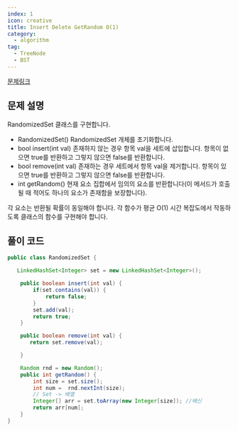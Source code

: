 ```yaml
---
index: 1
icon: creative
title: Insert Delete GetRandom O(1)
category:
  - algorithm
tag:
  - TreeNode
  - BST
---
```


[문제링크](https://leetcode.com/problems/balance-a-binary-search-tree/)

## 문제 설명

RandomizedSet 클래스를 구현합니다.

- RandomizedSet() RandomizedSet 개체를 초기화합니다.
- bool insert(int val) 존재하지 않는 경우 항목 val을 세트에 삽입합니다. 항목이 없으면 true를 반환하고 그렇지 않으면 false를 반환합니다.
- bool remove(int val) 존재하는 경우 세트에서 항목 val을 제거합니다. 항목이 있으면 true를 반환하고 그렇지 않으면 false를 반환합니다.
- int getRandom() 현재 요소 집합에서 임의의 요소를 반환합니다(이 메서드가 호출될 때 적어도 하나의 요소가 존재함을 보장합니다).

각 요소는 반환될 확률이 동일해야 합니다. 각 함수가 평균 O(1) 시간 복잡도에서 작동하도록 클래스의 함수를 구현해야 합니다.

## 풀이 코드

```java
public class RandomizedSet {

   LinkedHashSet<Integer> set = new LinkedHashSet<Integer>();

    public boolean insert(int val) {
        if(set.contains(val)) {
            return false;
        }
        set.add(val);
        return true;
    }

    public boolean remove(int val) {
       return set.remove(val);

    }

    Random rnd = new Random();
    public int getRandom() {
        int size = set.size();
        int num =  rnd.nextInt(size);
        // Set -> 배열
        Integer[] arr = set.toArray(new Integer[size]); //배신
        return arr[num];
    }
}
```
